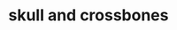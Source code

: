 ---
layout: smileys&people
title: skull and crossbones
emoji: skull_and_crossbones
permalink: ☠.html
---